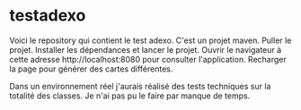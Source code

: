 # testadexo
Voici le repository qui contient le test adexo.
C'est un projet maven.
Puller le projet.
Installer les dépendances et lancer le projet.
Ouvrir le navigateur à cette adresse http://localhost:8080 pour consulter l'application.
Recharger la page pour générer des cartes différentes.

Dans un environnement réel j'aurais réalisé des tests techniques sur la totalité des classes. Je n'ai pas pu le faire par manque de temps.
